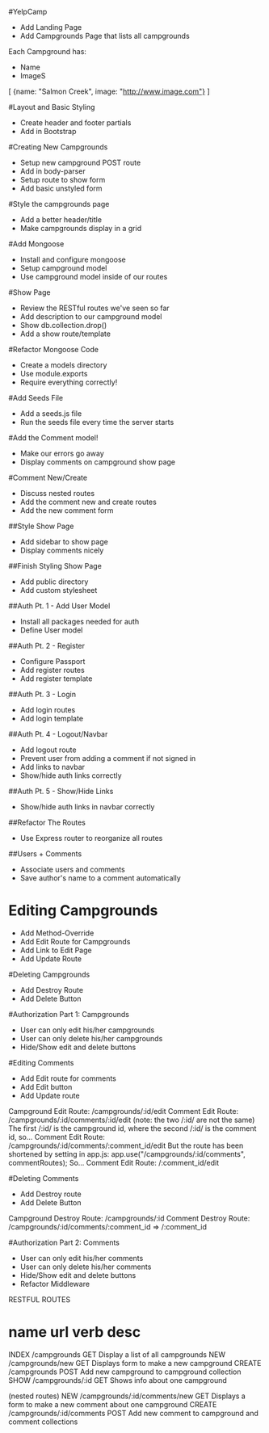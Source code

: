#YelpCamp

* Add Landing Page
* Add Campgrounds Page that lists all campgrounds

Each Campground has:
* Name
* ImageS

[
    {name: "Salmon Creek", image: "http://www.image.com"}
]

#Layout and Basic Styling
* Create header and footer partials
* Add in Bootstrap

#Creating New Campgrounds
* Setup new campground POST route
* Add in body-parser
* Setup route to show form
* Add basic unstyled form

#Style the campgrounds page
* Add a better header/title
* Make campgrounds display in a grid

#Add Mongoose
* Install and configure mongoose
* Setup campground model
* Use campground model inside of our routes

#Show Page
* Review the RESTful routes we've seen so far
* Add description to our campground model
* Show db.collection.drop()
* Add a show route/template

#Refactor Mongoose Code
* Create a models directory
* Use module.exports
* Require everything correctly!

#Add Seeds File
* Add a seeds.js file
* Run the seeds file every time the server starts

#Add the Comment model!
* Make our errors go away
* Display comments on campground show page

#Comment New/Create
* Discuss nested routes
* Add the comment new and create routes
* Add the new comment form

##Style Show Page
* Add sidebar to show page
* Display comments nicely

##Finish Styling Show Page
* Add public directory
* Add custom stylesheet

##Auth Pt. 1 - Add User Model
* Install all packages needed for auth
* Define User model

##Auth Pt. 2 - Register
* Configure Passport
* Add register routes
* Add register template

##Auth Pt. 3 - Login
* Add login routes
* Add login template

##Auth Pt. 4 - Logout/Navbar
* Add logout route
* Prevent user from adding a comment if not signed in
* Add links to navbar
* Show/hide auth links correctly

##Auth Pt. 5 - Show/Hide Links
* Show/hide auth links in navbar correctly

##Refactor The Routes
* Use Express router to reorganize all routes

##Users + Comments
* Associate users and comments
* Save author's name to a comment automatically

# Editing Campgrounds
* Add Method-Override
* Add Edit Route for Campgrounds
* Add Link to Edit Page
* Add Update Route

#Deleting Campgrounds
* Add Destroy Route
* Add Delete Button

#Authorization Part 1:  Campgrounds
* User can only edit his/her campgrounds
* User can only delete his/her campgrounds
* Hide/Show edit and delete buttons

#Editing Comments
* Add Edit route for comments
* Add Edit button
* Add Update route

Campground Edit Route:  /campgrounds/:id/edit
Comment Edit Route:  /campgrounds/:id/comments/:id/edit  (note: the two /:id/ are not the same)
The first /:id/ is the campground id, where the second /:id/ is the comment id, so...
Comment Edit Route:  /campgrounds/:id/comments/:comment_id/edit
But the route has been shortened by setting in app.js: app.use("/campgrounds/:id/comments", commentRoutes);
So... 
Comment Edit Route:  /:comment_id/edit

#Deleting Comments
* Add Destroy route
* Add Delete Button

Campground Destroy Route:  /campgrounds/:id
Comment Destroy Route: /campgrounds/:id/comments/:comment_id =>  /:comment_id

#Authorization Part 2:  Comments
* User can only edit his/her comments
* User can only delete his/her comments
* Hide/Show edit and delete buttons
* Refactor Middleware



RESTFUL ROUTES

name     url                            verb      desc
===========================================================================
INDEX   /campgrounds                    GET     Display a list of all campgrounds
NEW     /campgrounds/new                GET     Displays form to make a new campground
CREATE  /campgrounds                    POST    Add new campground to campground collection
SHOW    /campgrounds/:id                GET     Shows info about one campground

(nested routes)
NEW     /campgrounds/:id/comments/new   GET     Displays a form to make a new comment about one campground
CREATE  /campgrounds/:id/comments       POST    Add new comment to campground and comment collections
